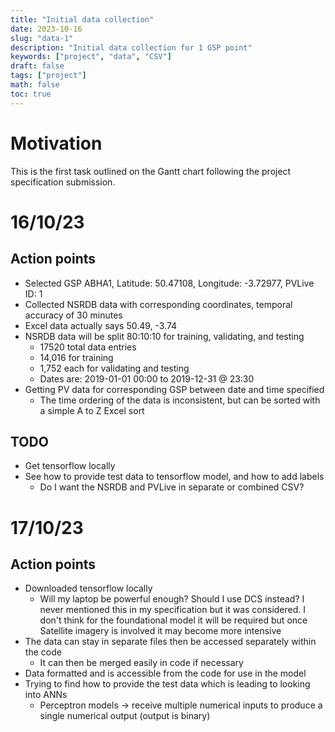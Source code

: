 ```yaml
---
title: "Initial data collection"
date: 2023-10-16
slug: "data-1"
description: "Initial data collection for 1 GSP point"
keywords: ["project", "data", "CSV"]
draft: false
tags: ["project"]
math: false
toc: true
---
```


# Motivation

This is the first task outlined on the Gantt chart following the project specification submission.

# 16/10/23

## Action points

* Selected GSP ABHA1, Latitude: 50.47108, Longitude: -3.72977, PVLive ID: 1
* Collected NSRDB data with corresponding coordinates, temporal accuracy of 30 minutes
* Excel data actually says 50.49, -3.74
* NSRDB data will be split 80:10:10 for training, validating, and testing
  * 17520 total data entries
  * 14,016 for training
  * 1,752 each for validating and testing
  * Dates are: 2019-01-01 00:00 to 2019-12-31 @ 23:30 
* Getting PV data for corresponding GSP between date and time specified
  * The time ordering of the data is inconsistent, but can be sorted with a simple A to Z Excel sort

## TODO

* Get tensorflow locally
* See how to provide test data to tensorflow model, and how to add labels
  * Do I want the NSRDB and PVLive in separate or combined CSV?

# 17/10/23

## Action points

* Downloaded tensorflow locally
  * Will my laptop be powerful enough? Should I use DCS instead? I never mentioned this in my specification but it was considered. I don't think for the foundational model it will be required but once Satellite imagery is involved it may become more intensive
* The data can stay in separate files then be accessed separately within the code
  * It can then be merged easily in code if necessary
* Data formatted and is accessible from the code for use in the model
* Trying to find how to provide the test data which is leading to looking into ANNs
  * Perceptron models -> receive multiple numerical inputs to produce a single numerical output (output is binary)